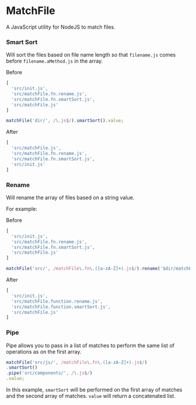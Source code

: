 # MatchFile
A JavaScript utility for NodeJS to match files.

### Smart Sort

Will sort the files based on file name length so that `filename.js` comes before `filename.aMethod.js` in the array.

Before

```javascript
[
  'src/init.js',
  'src/matchFile.fn.rename.js',
  'src/matchFile.fn.smartSort.js',
  'src/matchFile.js'
]
```

```javascript
matchFile('dir/', /\.js$/).smartSort().value;
```

After

```javascript
[
  'src/matchFile.js',
  'src/matchFile.fn.rename.js',
  'src/matchFile.fn.smartSort.js',
  'src/init.js'
]
```

### Rename

Will rename the array of files based on a string value.

For example:

Before

```javascript
[
  'src/init.js',
  'src/matchFile.fn.rename.js',
  'src/matchFile.fn.smartSort.js',
  'src/matchFile.js'
]
```

```javascript
matchFile('src/', /matchFile\.fn\.([a-zA-Z]+).js$/).rename('$dir/matchFile.function.$1.js').value;
```

After

```javascript
[
  'src/init.js',
  'src/matchFile.function.rename.js',
  'src/matchFile.function.smartSort.js',
  'src/matchFile.js'
]
```

### Pipe

Pipe allows you to pass in a list of matches to perform the same list of operations as on the first array.

```javascript
matchFile('src/js/', /matchFile\.fn\.([a-zA-Z]+).js$/)
.smartSort()
.pipe('src/components/', /\.js$/)
.value;
```

In this example, `smartSort` will be performed on the first array of matches and the second array of matches. `value` will return a concatenated list.
